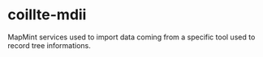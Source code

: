 # coillte-mdii
MapMint services used to import data coming from a specific tool used to record tree informations.
